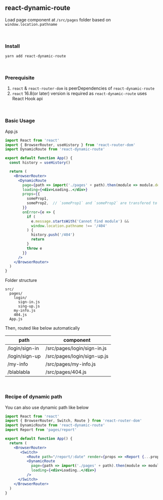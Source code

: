 ## react-dynamic-route

Load page component at `/src/pages` folder based on `window.location.pathname`

<br>

### Install
```
yarn add react-dynamic-route
```

<br>

### Prerequisite
1. `react` & `react-router-dom` is peerDependencies of `react-dynamic-route`
2. `react` 16.8(or later) version is required as `react-dynamic-route` uses React Hook api

<br>

### Basic Usage
App.js
```jsx
import React from 'react'
import { BrowserRouter, useHistory } from 'react-router-dom'
import DynamicRoute from 'react-dynamic-route'

export default function App() {
  const history = useHistory()

  return (
    <BrowserRouter>
      <DynamicRoute
        page={path => import('./pages' + path).then(module => module.default)}
        loading={<div>Loading..</div>}
        props={{
          someProp1,
          someProp2,  // `someProp1` and `someProp2` are transfered to `module.dedault` above finally
        }}
        onError={e => {
          if (
            e.message.startsWith('Cannot find module') &&
            window.location.pathname !== '/404'
          ) {
            history.push('/404')
            return
          }
          throw e
        }}
      />
    </BrowserRouter>
  )
}
```

Folder structure
```
src/
  pages/
    login/
      sign-in.js
      sing-up.js
    my-info.js
    404.js
  App.js
```

Then, routed like below automatically

| path           | component                   |
| -------------- | --------------------------- |
| /login/sign-in | /src/pages/login/sign-in.js |
| /login/sign-up | /src/pages/login/sign-up.js |
| /my-info       | /src/pages/my-info.js       |
| /blablabla     | /src/pages/404.js           |


<br>

### Recipe of dynamic path

You can also use dynamic path like below

```jsx
import React from 'react'
import { BrowserRouter, Switch, Route } from 'react-router-dom'
import DynamicRoute from 'react-dynamic-route'
import Report from 'pages/report'

export default function App() {
  return (
    <BrowserRouter>
       <Switch>
          <Route path="/report/:date" render={props => <Report {...props} />} />
          <DynamicRoute
            page={path => import('./pages' + path).then(module => module.default)}
            loading={<div>Loading..</div>}
          />      
      </Switch>
    </BrowserRouter>
  )
}
```
